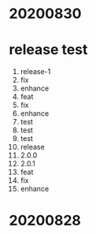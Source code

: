 # 20200830

# release test

1. release-1
2. fix
3. enhance
4. feat
5. fix
6. enhance
7. test
8. test
9. test
10. release
11. 2.0.0
12. 2.0.1
13. feat
14. fix
15. enhance

# 20200828

